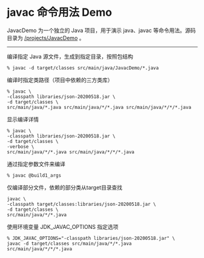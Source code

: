 # javac 命令用法 Demo

JavacDemo 为一个独立的 Java 项目，用于演示 java、javac 等命令用法。源码目录为 [/projects/JavacDemo](/projects/JavacDemo) 。

---

编译指定 Java 源文件，生成到指定目录，按照包结构

```
% javac -d target/classes src/main/java/JavacDemo/*.java
```

编译时指定类路径（项目中依赖的三方类库）

```
% javac \
-classpath libraries/json-20200518.jar \
-d target/classes \
src/main/java/*.java src/main/java/*/*.java src/main/java/*/*/*.java
```

显示编译详情

```
% javac \
-classpath libraries/json-20200518.jar \
-d target/classes \
-verbose \
src/main/java/*/*.java src/main/java/*/*/*.java
```

通过指定参数文件来编译

```
% javac @build1_args
```

仅编译部分文件，依赖的部分类从target目录查找

```
javac \
-classpath target/classes:libraries/json-20200518.jar \
-d target/classes \
src/main/java/*/*.java
```

使用环境变量 JDK_JAVAC_OPTIONS 指定选项

```
% JDK_JAVAC_OPTIONS="-classpath libraries/json-20200518.jar" \
javac -d target/classes src/main/java/*/*.java src/main/java/*/*/*.java
```